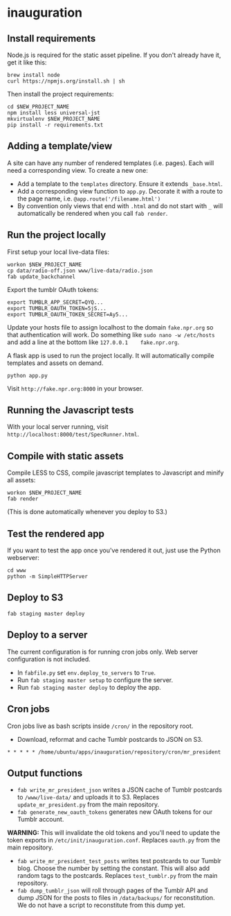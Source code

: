 inauguration
============

Install requirements
--------------------

Node.js is required for the static asset pipeline. If you don't already have it, get it like this:

```
brew install node
curl https://npmjs.org/install.sh | sh
```

Then install the project requirements:

```
cd $NEW_PROJECT_NAME
npm install less universal-jst
mkvirtualenv $NEW_PROJECT_NAME
pip install -r requirements.txt
```

Adding a template/view
----------------------

A site can have any number of rendered templates (i.e. pages). Each will need a corresponding view. To create a new one:

* Add a template to the ``templates`` directory. Ensure it extends ``_base.html``.
* Add a corresponding view function to ``app.py``. Decorate it with a route to the page name, i.e. ``@app.route('/filename.html')``
* By convention only views that end with ``.html`` and do not start with ``_``  will automatically be rendered when you call ``fab render``.

Run the project locally
-----------------------

First setup your local live-data files:

```
workon $NEW_PROJECT_NAME
cp data/radio-off.json www/live-data/radio.json
fab update_backchannel
```

Export the tumblr OAuth tokens:
```
export TUMBLR_APP_SECRET=QYQ...
export TUMBLR_OAUTH_TOKEN=5jS...
export TUMBLR_OAUTH_TOKEN_SECRET=Ay5...
```

Update your hosts file to assign localhost to the domain ``fake.npr.org`` so that authentication will work. Do something like ``sudo nano -w /etc/hosts`` and add a line at the bottom like ``127.0.0.1    fake.npr.org``.


A flask app is used to run the project locally. It will automatically compile templates and assets on demand.

```
python app.py
```

Visit ``http://fake.npr.org:8000`` in your browser.

Running the Javascript tests
----------------------------

With your local server running, visit ``http://localhost:8000/test/SpecRunner.html``.

Compile with static assets
--------------------------

Compile LESS to CSS, compile javascript templates to Javascript and minify all assets:

```
workon $NEW_PROJECT_NAME
fab render
```

(This is done automatically whenever you deploy to S3.)

Test the rendered app
---------------------

If you want to test the app once you've rendered it out, just use the Python webserver:

```
cd www
python -m SimpleHTTPServer
```

Deploy to S3
------------

```
fab staging master deploy
```

Deploy to a server
------------------

The current configuration is for running cron jobs only. Web server configuration is not included.

* In ``fabfile.py`` set ``env.deploy_to_servers`` to ``True``.
* Run ``fab staging master setup`` to configure the server.
* Run ``fab staging master deploy`` to deploy the app.

Cron jobs
----------
Cron jobs live as bash scripts inside ``/cron/`` in the repository root.

* Download, reformat and cache Tumblr postcards to JSON on S3.
```
* * * * * /home/ubuntu/apps/inauguration/repository/cron/mr_president
```

Output functions
-----------------
* ``fab write_mr_president_json`` writes a JSON cache of Tumblr postcards to ``/www/live-data/`` and uploads it to S3. Replaces ``update_mr_president.py`` from the main repository.
* ``fab generate_new_oauth_tokens`` generates new OAuth tokens for our Tumblr account.

**WARNING:** This will invalidate the old tokens and you'll need to update the token exports in ``/etc/init/inauguration.conf``. Replaces ``oauth.py`` from the main repository.
* ``fab write_mr_president_test_posts`` writes test postcards to our Tumblr blog. Choose the number by setting the constant. This will also add random tags to the postcards. Replaces ``test_tumblr.py`` from the main repository.
* ``fab dump_tumblr_json`` will roll through pages of the Tumblr API and dump JSON for the posts to files in ``/data/backups/`` for reconstitution. We do not have a script to reconstitute from this dump yet.